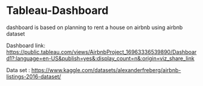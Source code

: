 # Tableau-Dashboard
dashboard is based on planning to rent a house on airbnb using airbnb dataset

Dashboard link: https://public.tableau.com/views/AirbnbProject_16963336539890/Dashboard1?:language=en-US&publish=yes&:display_count=n&:origin=viz_share_link

Data set : https://www.kaggle.com/datasets/alexanderfreberg/airbnb-listings-2016-dataset/
